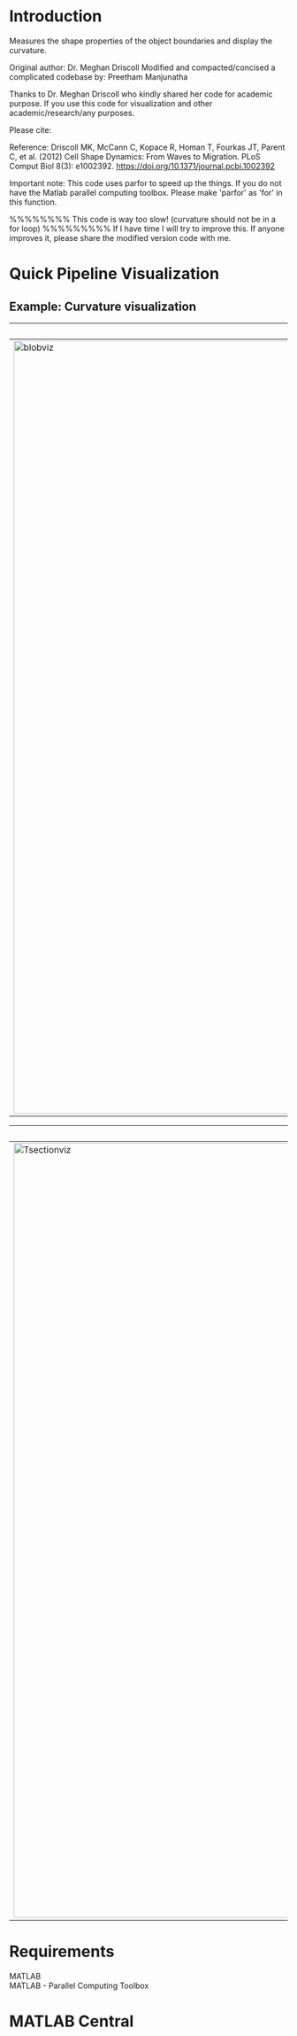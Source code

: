 # Introduction
Measures the shape properties of the object boundaries and display the curvature.

Original author: Dr. Meghan Driscoll
Modified and compacted/concised a complicated codebase by: Preetham Manjunatha

Thanks to Dr. Meghan Driscoll who kindly shared her code for academic purpose.
If you use this code for visualization and other academic/research/any purposes. 

Please cite:

Reference:
Driscoll MK, McCann C, Kopace R, Homan T, Fourkas JT, Parent C, et al. (2012) 
Cell Shape Dynamics: From Waves to Migration. 
PLoS Comput Biol 8(3): e1002392. 
https://doi.org/10.1371/journal.pcbi.1002392

Important note: This code uses parfor to speed up the things. If you do not have 
the Matlab parallel computing toolbox. Please make 'parfor' as 'for' in this
function.

%%%%%%%% This code is way too slow! (curvature should not be in a for loop) %%%%%%%%%
If I have time I will try to improve this. If anyone improves it, please
share the modified version code with me.


# Quick Pipeline Visualization
## Example: Curvature visualization
| Blob |
| ------------- |
| <img width="1396" alt="blobviz" src="https://user-images.githubusercontent.com/28588878/127915873-2641a1c1-01e2-45a5-ad80-2ad0f57cce0a.png"> |

| T-section |
| ------------- |
| <img width="1399" alt="Tsectionviz" src="https://user-images.githubusercontent.com/28588878/127915909-23db293b-5967-4fea-a301-c29999631615.png"> |

# Requirements
MATLAB <br />
MATLAB - Parallel Computing Toolbox

# MATLAB Central


